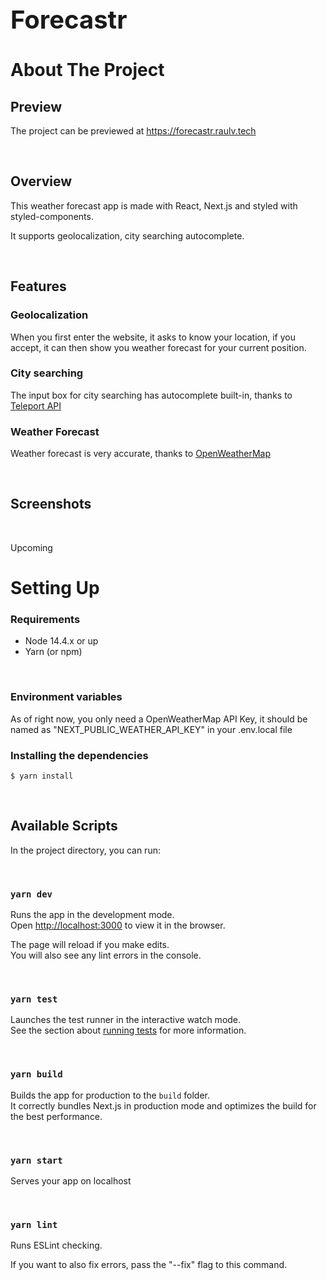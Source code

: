 <div style="font-size:20px">
  <h1>Forecastr</h1>
</div>

# About The Project

## Preview

The project can be previewed at https://forecastr.raulv.tech

<br/>

## Overview

This weather forecast app is made with React, Next.js and styled with styled-components.

It supports geolocalization, city searching autocomplete.

<br/>

## Features

### Geolocalization

When you first enter the website, it asks to know your location, if you accept, it can then show you weather forecast for your current position.

### City searching

The input box for city searching has autocomplete built-in, thanks to [Teleport API](https://developers.teleport.org/api/)

### Weather Forecast

Weather forecast is very accurate, thanks to [OpenWeatherMap](https://openweathermap.org/)

<br/>

## Screenshots

<br/>

Upcoming

# Setting Up

### Requirements

- Node 14.4.x or up
- Yarn (or npm)

 <br/>

### Environment variables

As of right now, you only need a OpenWeatherMap API Key, it should be named as "NEXT_PUBLIC_WEATHER_API_KEY" in your .env.local file
</br>

### Installing the dependencies

```
$ yarn install
```

<br/>

## Available Scripts

In the project directory, you can run:

 <br/> 
 
### `yarn dev`

Runs the app in the development mode.\
Open [http://localhost:3000](http://localhost:3000) to view it in the browser.

The page will reload if you make edits.\
You will also see any lint errors in the console.

 <br/>

### `yarn test`

Launches the test runner in the interactive watch mode.\
See the section about [running tests](https://facebook.github.io/create-react-app/docs/running-tests) for more information.

 <br/>

### `yarn build`

Builds the app for production to the `build` folder.\
It correctly bundles Next.js in production mode and optimizes the build for the best performance.

 <br/>

### `yarn start`

Serves your app on localhost

<br/>

### `yarn lint`

Runs ESLint checking.

If you want to also fix errors, pass the "--fix" flag to this command.
